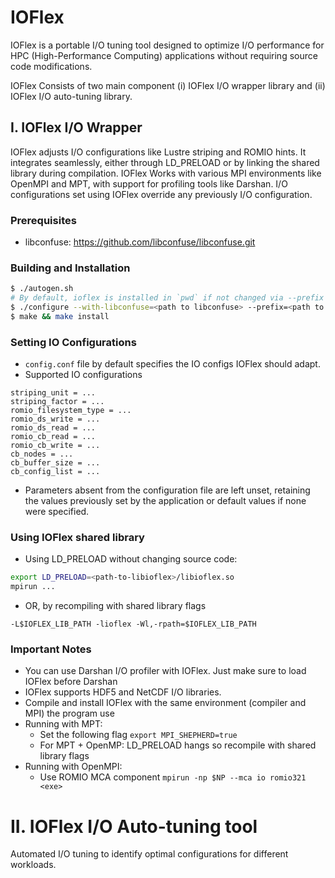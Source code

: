 # IOFlex 
IOFlex is a portable I/O tuning tool designed to optimize I/O performance for HPC (High-Performance Computing) applications without requiring source code modifications. 

IOFlex Consists of two main component (i) IOFlex I/O wrapper library and (ii) IOFlex I/O auto-tuning library.


## I. IOFlex I/O Wrapper
IOFlex adjusts I/O configurations like Lustre striping and ROMIO hints. It integrates seamlessly, either through LD_PRELOAD or by linking the shared library during compilation. IOFlex Works with various MPI environments like OpenMPI and MPT, with support for profiling tools like Darshan. I/O configurations set using IOFlex override any previously I/O configuration.
### Prerequisites

- libconfuse: https://github.com/libconfuse/libconfuse.git

### Building and Installation

```bash
$ ./autogen.sh
# By default, ioflex is installed in `pwd` if not changed via --prefix
$ ./configure --with-libconfuse=<path to libconfuse> --prefix=<path to install dir>
$ make && make install
```

### Setting IO Configurations

- ```config.conf``` file by default specifies the IO configs IOFlex should adapt. 
- Supported IO configurations
``` 
striping_unit = ...
striping_factor = ...
romio_filesystem_type = ...
romio_ds_write = ...
romio_ds_read = ...
romio_cb_read = ...
romio_cb_write = ...
cb_nodes = ...
cb_buffer_size = ...
cb_config_list = ...
```

- Parameters absent from the configuration file are left unset, retaining the values previously set by the application or default values if none were specified.

### Using IOFlex shared library
- Using LD_PRELOAD without changing source code:
```bash
export LD_PRELOAD=<path-to-libioflex>/libioflex.so
mpirun ...
```
- OR, by recompiling with shared library flags
```
-L$IOFLEX_LIB_PATH -lioflex -Wl,-rpath=$IOFLEX_LIB_PATH

```
### Important Notes
- You can use Darshan I/O profiler with IOFlex. Just make sure to load IOFlex before Darshan
- IOFlex supports HDF5 and NetCDF I/O libraries.
- Compile and install IOFlex with the same environment (compiler and MPI) the program use
- Running with MPT:
    - Set the following flag ```export MPI_SHEPHERD=true```
    - For MPT + OpenMP: LD_PRELOAD hangs so recompile with shared library flags
- Running with OpenMPI:
    -   Use ROMIO MCA component ```mpirun -np $NP --mca io romio321 <exe>```
   

# II. IOFlex I/O Auto-tuning tool

Automated I/O tuning to identify optimal configurations for different workloads.
